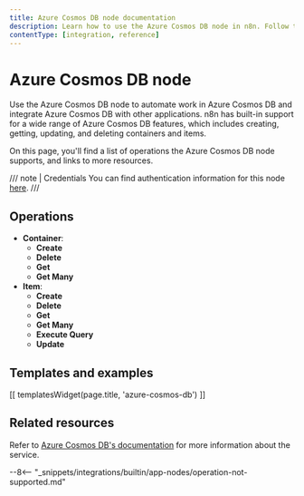 ```yaml
---
title: Azure Cosmos DB node documentation
description: Learn how to use the Azure Cosmos DB node in n8n. Follow technical documentation to integrate Azure Cosmos DB node into your workflows.
contentType: [integration, reference]
---
```


# Azure Cosmos DB node

Use the Azure Cosmos DB node to automate work in Azure Cosmos DB and integrate Azure Cosmos DB with other applications. n8n has built-in support for a wide range of Azure Cosmos DB features, which includes creating, getting, updating, and deleting containers and items.

On this page, you'll find a list of operations the Azure Cosmos DB node supports, and links to more resources.

///  note  | Credentials
You can find authentication information for this node [here](/integrations/builtin/credentials/azurecosmosdb.md).
///


## Operations

* **Container**:
	* **Create**
	* **Delete**
	* **Get**
	* **Get Many**
* **Item**:
	* **Create**
	* **Delete**
	* **Get**
	* **Get Many**
	* **Execute Query**
	* **Update**

## Templates and examples

<!-- see https://www.notion.so/n8n/Pull-in-templates-for-the-integrations-pages-37c716837b804d30a33b47475f6e3780 -->
[[ templatesWidget(page.title, 'azure-cosmos-db') ]]

## Related resources

<!-- vale Vale.Spelling = NO -->
Refer to [Azure Cosmos DB's documentation](https://learn.microsoft.com/en-us/rest/api/cosmos-db/) for more information about the service.
<!-- vale Vale.Spelling = YES -->

--8<-- "_snippets/integrations/builtin/app-nodes/operation-not-supported.md"
